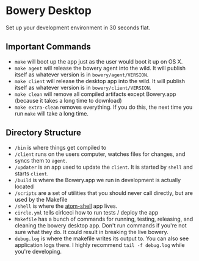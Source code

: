 # Bowery Desktop
Set up your development environment in 30 seconds flat.

## Important Commands
- `make` will boot up the app just as the user would boot it up on OS X.
- `make agent` will release the bowery agent into the wild. It will publish itself as whatever version is in `bowery/agent/VERSION`.
- `make client` will release the desktop app into the wild. It will publish itself as whatever version is in `bowery/client/VERSION`.
- `make clean` will remove all compiled artifacts except Bowery.app (because it takes a long time to download)
- `make extra-clean` removes everything. If you do this, the next time you run `make` will take a long time.

## Directory Structure
- `/bin` is where things get compiled to
- `/client` runs on the users computer, watches files for changes, and syncs them to `agent`.
- `/updater` is an app used to update the `client`. It is started by `shell` and starts `client`.
- `/build` is where the Bowery.app we run in development is actually located
- `/scripts` are a set of utilities that you should never call directly, but are used by the Makefile
- `/shell` is where the [atom-shell](github.com/atom/atom-shell) app lives.
- `circle.yml` tells cirlceci how to run tests / deploy the app
- `Makefile` has a bunch of commands for running, testing, releasing, and cleaning the bowery desktop app. Don't run commands if you're not sure what they do. It could result in breaking the live bowery.
- `debug.log` is where the makefile writes its output to. You can also see application logs there. I highly recommend `tail -f debug.log` while you're developing.
